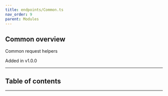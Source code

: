 ```yaml
---
title: endpoints/Common.ts
nav_order: 9
parent: Modules
---
```


## Common overview

Common request helpers

Added in v1.0.0

---

<h2 class="text-delta">Table of contents</h2>

---
